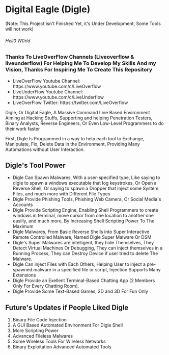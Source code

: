 <h1> Digital Eagle (Digle) </h1> (Note: This Project isn't Finished Yet, it's Under Development, Some Tools will not work)
<h6> Hell0 W0rld </h6>
<h3> Thanks To LiveOverFlow Channels (Liveoverflow & liveunderflow) For Helping Me To Develop My Skills And my Vision, Thanks For Inspiring Me To Create This Repository</h3>
<ul>
  <li>LiveOverFlow  Youtube Channel: https://www.youtube.com/c/LiveOverflow</li>
  <li>LiveUnderFlow Youtube Channel: https://www.youtube.com/c/LiveUnderflow</li>
  <li>LiveOverFlow Twitter:          https://twitter.com/LiveOverflow </li>
</ul>
Digle, Or Digital Eagle, A Massive Command Line Based Environment Aiming at Hacking Stuffs, Supporting and helping Penetration Testers, Binary Analysts, Reverse Engineers, Or Even Low-Level Programmers to do their work faster

First, Digle Is Programmed in a way to help each tool to Exchange, Manipulate, Fix, Delete Data in the Environment, Providing Many Automations without User Interaction.

<h2>Digle's Tool Power</h2>
<ul>
  <li> Digle Can Spawn Malwares, With a user-specified type, Like saying to digle to spawn a windows executable that log keystrokes, Or Open a Reverse Shell, Or saying to spawn a Dropper that Inject some System Files, and much more with Different File Types</h4>
  </li>
  <li> Digle Provide Phishing Tools, Phishing Web Camera, Or Social Media's Accounts</li>
  <li> Digle Provide Scripting Engine, Enabling Shell Programmers to create windows in terminal, move cursor from one location to another one easilly, and much more, By Increasing Shell Scripting Power To The Maximum</li>
  <li> Digle Malwares, From Basic Reverse Shells into Super Interactive Remote Controlled Malware, Named Digle Super Malware Or DSM</li>
  <li> Digle's Super Malwares are intelligent, they hide Themselves, They Detect Virtual Machines Or Debugging, They can inject themselves in a Running Process, They can Destroy Device if user tried to delete The Malware.</li>
  <li> Digle Can inject Files with Each Others, Helping User to inject a pre-spawned malware in a specified file or script, Injection Supports Many Extensions</li>
  <li> Digle Provide an Exellent Terminal-Based Chatting App (2 Members Only For Every Chatting Room).</li>
  <li> Digle Provide Some Text-Based Games, 2D and 3D For Fun Only</li>
</ul>
<h2>Future's Updates if People Liked Digle</h2>
<ol>
  <li> Binary File Code Injection</li> 
  <li> A GUI Based Automated Environment For Digle Shell</li>
  <li> More Scripting Power</li>
  <li> Advanced Fileless Malwares</li>
  <li> Some Wireless Tools For Wireless Networks</li>
  <li> Binary Exploitation Advanced Automated Tools </li>
</ol>
